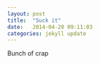 ```yaml
---
layout: post
title:  "Suck it"
date:   2014-04-20 09:11:03
categories: jekyll update
---
```


Bunch of crap 


